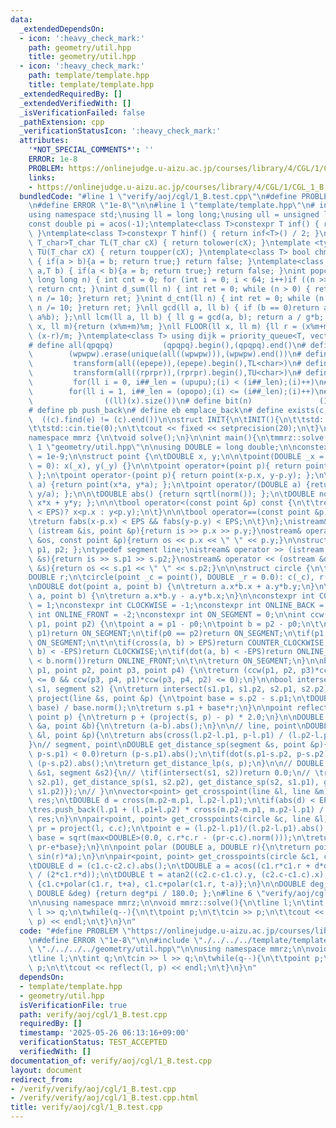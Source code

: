 ```yaml
---
data:
  _extendedDependsOn:
  - icon: ':heavy_check_mark:'
    path: geometry/util.hpp
    title: geometry/util.hpp
  - icon: ':heavy_check_mark:'
    path: template/template.hpp
    title: template/template.hpp
  _extendedRequiredBy: []
  _extendedVerifiedWith: []
  _isVerificationFailed: false
  _pathExtension: cpp
  _verificationStatusIcon: ':heavy_check_mark:'
  attributes:
    '*NOT_SPECIAL_COMMENTS*': ''
    ERROR: 1e-8
    PROBLEM: https://onlinejudge.u-aizu.ac.jp/courses/library/4/CGL/1/CGL_1_B
    links:
    - https://onlinejudge.u-aizu.ac.jp/courses/library/4/CGL/1/CGL_1_B
  bundledCode: "#line 1 \"verify/aoj/cgl/1_B.test.cpp\"\n#define PROBLEM \"https://onlinejudge.u-aizu.ac.jp/courses/library/4/CGL/1/CGL_1_B\"\
    \n#define ERROR \"1e-8\"\n\n#line 1 \"template/template.hpp\"\n# include <bits/stdc++.h>\n\
    using namespace std;\nusing ll = long long;\nusing ull = unsigned long long;\n\
    const double pi = acos(-1);\ntemplate<class T>constexpr T inf() { return ::std::numeric_limits<T>::max();\
    \ }\ntemplate<class T>constexpr T hinf() { return inf<T>() / 2; }\ntemplate <typename\
    \ T_char>T_char TL(T_char cX) { return tolower(cX); }\ntemplate <typename T_char>T_char\
    \ TU(T_char cX) { return toupper(cX); }\ntemplate<class T> bool chmin(T& a,T b)\
    \ { if(a > b){a = b; return true;} return false; }\ntemplate<class T> bool chmax(T&\
    \ a,T b) { if(a < b){a = b; return true;} return false; }\nint popcnt(unsigned\
    \ long long n) { int cnt = 0; for (int i = 0; i < 64; i++)if ((n >> i) & 1)cnt++;\
    \ return cnt; }\nint d_sum(ll n) { int ret = 0; while (n > 0) { ret += n % 10;\
    \ n /= 10; }return ret; }\nint d_cnt(ll n) { int ret = 0; while (n > 0) { ret++;\
    \ n /= 10; }return ret; }\nll gcd(ll a, ll b) { if (b == 0)return a; return gcd(b,\
    \ a%b); };\nll lcm(ll a, ll b) { ll g = gcd(a, b); return a / g*b; };\nll MOD(ll\
    \ x, ll m){return (x%m+m)%m; }\nll FLOOR(ll x, ll m) {ll r = (x%m+m)%m; return\
    \ (x-r)/m; }\ntemplate<class T> using dijk = priority_queue<T, vector<T>, greater<T>>;\n\
    # define all(qpqpq)           (qpqpq).begin(),(qpqpq).end()\n# define UNIQUE(wpwpw)\
    \        (wpwpw).erase(unique(all((wpwpw))),(wpwpw).end())\n# define LOWER(epepe)\
    \         transform(all((epepe)),(epepe).begin(),TL<char>)\n# define UPPER(rprpr)\
    \         transform(all((rprpr)),(rprpr).begin(),TU<char>)\n# define rep(i,upupu)\
    \         for(ll i = 0, i##_len = (upupu);(i) < (i##_len);(i)++)\n# define reps(i,opopo)\
    \        for(ll i = 1, i##_len = (opopo);(i) <= (i##_len);(i)++)\n# define len(x)\
    \                ((ll)(x).size())\n# define bit(n)               (1LL << (n))\n\
    # define pb push_back\n# define eb emplace_back\n# define exists(c, e)       \
    \  ((c).find(e) != (c).end())\n\nstruct INIT{\n\tINIT(){\n\t\tstd::ios::sync_with_stdio(false);\n\
    \t\tstd::cin.tie(0);\n\t\tcout << fixed << setprecision(20);\n\t}\n}INIT;\n\n\
    namespace mmrz {\n\tvoid solve();\n}\n\nint main(){\n\tmmrz::solve();\n}\n#line\
    \ 1 \"geometry/util.hpp\"\n\nusing DOUBLE = long double;\n\nconstexpr DOUBLE EPS\
    \ = 1e-9;\n\nstruct point {\n\tDOUBLE x, y;\n\n\tpoint(DOUBLE _x = 0, DOUBLE _y\
    \ = 0): x(_x), y(_y) {}\n\n\tpoint operator+(point p){ return point(x+p.x, y+p.y);\
    \ };\n\tpoint operator-(point p){ return point(x-p.x, y-p.y); };\n\tpoint operator*(DOUBLE\
    \ a) {return point(x*a, y*a); };\n\tpoint operator/(DOUBLE a) {return point(x/a,\
    \ y/a); };\n\n\tDOUBLE abs() {return sqrtl(norm()); };\n\tDOUBLE norm() {return\
    \ x*x + y*y; };\n\n\tbool operator<(const point &p) const {\n\t\treturn (not (fabs(x-p.x)\
    \ < EPS)? x<p.x : y<p.y);\n\t}\n\n\tbool operator==(const point &p) const {\n\t\
    \treturn fabs(x-p.x) < EPS && fabs(y-p.y) < EPS;\n\t}\n};\nistream& operator >>\
    \ (istream &is, point &p){return is >> p.x >> p.y;}\nostream& operator << (ostream\
    \ &os, const point &p){return os << p.x << \" \" << p.y;}\n\nstruct segment {point\
    \ p1, p2; };\ntypedef segment line;\nistream& operator >> (istream &is, segment\
    \ &s){return is >> s.p1 >> s.p2;}\nostream& operator << (ostream &os, const segment\
    \ &s){return os << s.p1 << \" \" << s.p2;}\n\n\nstruct circle {\n\tpoint c;\n\t\
    DOUBLE r;\n\tcircle(point _c = point(), DOUBLE _r = 0.0): c(_c), r(_r) {}\n};\n\
    \nDOUBLE dot(point a, point b) {\n\treturn a.x*b.x + a.y*b.y;\n}\n\nDOUBLE cross(point\
    \ a, point b) {\n\treturn a.x*b.y - a.y*b.x;\n}\n\nconstexpr int COUNTER_CLOCKWISE\
    \ = 1;\nconstexpr int CLOCKWISE = -1;\nconstexpr int ONLINE_BACK = 2;\nconstexpr\
    \ int ONLINE_FRONT = -2;\nconstexpr int ON_SEGMENT = 0;\n\nint ccw(point p0, point\
    \ p1, point p2) {\n\tpoint a = p1 - p0;\n\tpoint b = p2 - p0;\n\t\n\tif(p0 ==\
    \ p1)return ON_SEGMENT;\n\tif(p0 == p2)return ON_SEGMENT;\n\tif(p1 == p2)return\
    \ ON_SEGMENT;\n\t\n\tif(cross(a, b) > EPS)return COUNTER_CLOCKWISE;\n\tif(cross(a,\
    \ b) < -EPS)return CLOCKWISE;\n\tif(dot(a, b) < -EPS)return ONLINE_BACK;\n\tif(a.norm()\
    \ < b.norm())return ONLINE_FRONT;\n\t\n\treturn ON_SEGMENT;\n}\n\nbool intersect(point\
    \ p1, point p2, point p3, point p4) {\n\treturn (ccw(p1, p2, p3)*ccw(p1, p2, p4)\
    \ <= 0 && ccw(p3, p4, p1)*ccw(p3, p4, p2) <= 0);\n}\n\nbool intersect(segment\
    \ s1, segment s2) {\n\treturn intersect(s1.p1, s1.p2, s2.p1, s2.p2);\n}\n\npoint\
    \ project(line &s, point &p) {\n\tpoint base = s.p2 - s.p1;\n\tDOUBLE r = dot(p-s.p1,\
    \ base) / base.norm();\n\treturn s.p1 + base*r;\n}\n\npoint reflect(segment s,\
    \ point p) {\n\treturn p + (project(s, p) - p) * 2.0;\n}\n\nDOUBLE get_distance(point\
    \ &a, point &b){\n\treturn (a-b).abs();\n}\n\n// line, point\nDOUBLE get_distance_lp(line\
    \ &l, point &p){\n\treturn abs(cross(l.p2-l.p1, p-l.p1) / (l.p2-l.p1).abs());\n\
    }\n// segment, point\nDOUBLE get_distance_sp(segment &s, point &p){\n\tif(dot(s.p2-s.p1,\
    \ p-s.p1) < 0.0)return (p-s.p1).abs();\n\tif(dot(s.p1-s.p2, p-s.p2) < 0.0)return\
    \ (p-s.p2).abs();\n\treturn get_distance_lp(s, p);\n}\n\n// DOUBLE get_distance(segment\
    \ &s1, segment &s2){\n// \tif(intersect(s1, s2))return 0.0;\n// \treturn min({get_distance_sp(s1,\
    \ s2.p1), get_distance_sp(s1, s2.p2), get_distance_sp(s2, s1.p1), get_distance_sp(s2,\
    \ s1.p2)});\n// }\n\nvector<point> get_crosspoint(line &l, line &m){\n\tvector<point>\
    \ res;\n\tDOUBLE d = cross(m.p2-m.p1, l.p2-l.p1);\n\tif(abs(d) < EPS)return vector<point>();\n\
    \tres.push_back(l.p1 + (l.p1+l.p2) * cross(m.p2-m.p1, m.p2-l.p1) / d);\n\treturn\
    \ res;\n}\n\npair<point, point> get_crosspoints(circle &c, line &l){\n\tpoint\
    \ pr = project(l, c.c);\n\tpoint e = (l.p2-l.p1)/(l.p2-l.p1).abs();\n\tDOUBLE\
    \ base = sqrt(max<DOUBLE>(0.0, c.r*c.r - (pr-c.c).norm()));\n\treturn {pr+e*base,\
    \ pr-e*base};\n}\n\npoint polar (DOUBLE a, DOUBLE r){\n\treturn point(cos(r)*a,\
    \ sin(r)*a);\n}\n\npair<point, point> get_crosspoints(circle &c1, circle &c2){\n\
    \tDOUBLE d = (c1.c-c2.c).abs();\n\tDOUBLE a = acos((c1.r*c1.r + d*d - c2.r*c2.r)\
    \ / (2*c1.r*d));\n\tDOUBLE t = atan2((c2.c-c1.c).y, (c2.c-c1.c).x);\n\treturn\
    \ {c1.c+polar(c1.r, t+a), c1.c+polar(c1.r, t-a)};\n}\n\nDOUBLE deg_to_rad(const\
    \ DOUBLE &deg) {return deg*pi / 180.0; };\n#line 6 \"verify/aoj/cgl/1_B.test.cpp\"\
    \n\nusing namespace mmrz;\n\nvoid mmrz::solve(){\n\tline l;\n\tint q;\n\tcin >>\
    \ l >> q;\n\twhile(q--){\n\t\tpoint p;\n\t\tcin >> p;\n\t\tcout << reflect(l,\
    \ p) << endl;\n\t}\n}\n"
  code: "#define PROBLEM \"https://onlinejudge.u-aizu.ac.jp/courses/library/4/CGL/1/CGL_1_B\"\
    \n#define ERROR \"1e-8\"\n\n#include \"./../../../template/template.hpp\"\n#include\
    \ \"./../../../geometry/util.hpp\"\n\nusing namespace mmrz;\n\nvoid mmrz::solve(){\n\
    \tline l;\n\tint q;\n\tcin >> l >> q;\n\twhile(q--){\n\t\tpoint p;\n\t\tcin >>\
    \ p;\n\t\tcout << reflect(l, p) << endl;\n\t}\n}\n"
  dependsOn:
  - template/template.hpp
  - geometry/util.hpp
  isVerificationFile: true
  path: verify/aoj/cgl/1_B.test.cpp
  requiredBy: []
  timestamp: '2025-05-26 06:13:16+09:00'
  verificationStatus: TEST_ACCEPTED
  verifiedWith: []
documentation_of: verify/aoj/cgl/1_B.test.cpp
layout: document
redirect_from:
- /verify/verify/aoj/cgl/1_B.test.cpp
- /verify/verify/aoj/cgl/1_B.test.cpp.html
title: verify/aoj/cgl/1_B.test.cpp
---
```

